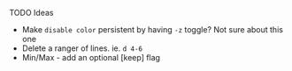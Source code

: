 TODO Ideas

- Make `disable color` persistent by having `-z` toggle?  Not sure about this one
- Delete a ranger of lines.  ie. `d 4-6`
- Min/Max - add an optional [keep] flag
